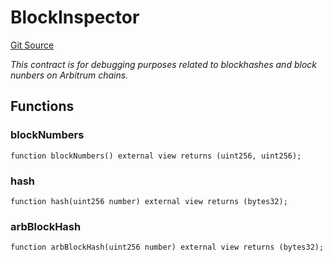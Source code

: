 # BlockInspector
[Git Source](https://github.com/PermissionlessGames/degen-casino/blob/9240c2f8376533fc14998415c873e071e106ba21/src/BlockInspector.sol)

*This contract is for debugging purposes related to blockhashes and block nunbers on Arbitrum chains.*


## Functions
### blockNumbers


```solidity
function blockNumbers() external view returns (uint256, uint256);
```

### hash


```solidity
function hash(uint256 number) external view returns (bytes32);
```

### arbBlockHash


```solidity
function arbBlockHash(uint256 number) external view returns (bytes32);
```

